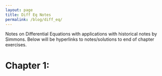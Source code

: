 ```yaml
---
layout: page
title: Diff Eq Notes
permalink: /blog/diff_eq/
---
```


Notes on Differential Equations with applications with historical notes by Simmons. Below will be hyperlinks to notes/solutions to end of chapter exercises. 

# Chapter 1:



